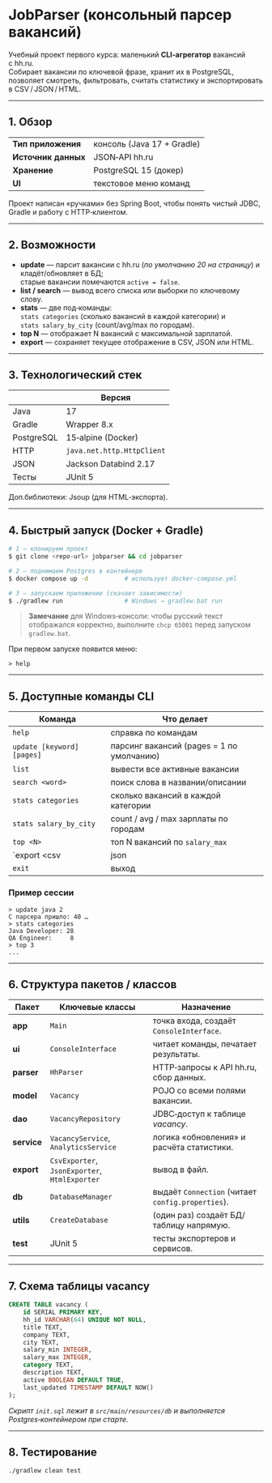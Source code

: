 # JobParser (консольный парсер вакансий)

Учебный проект первого курса: маленький **CLI‑агрегатор** вакансий с hh.ru.  
Собирает вакансии по ключевой фразе, хранит их в PostgreSQL, позволяет смотреть, фильтровать, считать статистику и экспортировать в CSV / JSON / HTML.

---
## 1. Обзор

|                     |                           |
|---------------------|---------------------------|
| **Тип приложения**  | консоль (Java 17 + Gradle) |
| **Источник данных** | JSON‑API hh.ru            |
| **Хранение**        | PostgreSQL 15 (докер)     |
| **UI**              | текстовое меню команд     |

Проект написан «ручками» без Spring Boot, чтобы понять чистый JDBC, Gradle и работу с HTTP‑клиентом.

---
## 2. Возможности

- **update** — парсит вакансии с hh.ru (*по умолчанию 20 на страницу*) и кладёт/обновляет в БД;  
  старые вакансии помечаются `active = false`.
- **list / search** — вывод всего списка или выборки по ключевому слову.
- **stats** — две под‑команды:  
  `stats categories` (сколько вакансий в каждой категории) и  
  `stats salary_by_city` (count/avg/max по городам).
- **top N** — отображает N вакансий с максимальной зарплатой.
- **export** — сохраняет текущее отображение в CSV, JSON или HTML.

---
## 3. Технологический стек

|        | Версия |
|--------|--------|
| Java   | 17     |
| Gradle | Wrapper 8.x |
| PostgreSQL | 15‑alpine (Docker) |
| HTTP   | `java.net.http.HttpClient` |
| JSON   | Jackson Databind 2.17 |
| Тесты  | JUnit 5 |

Доп.библиотеки: Jsoup (для HTML‑экспорта).

---
## 4. Быстрый запуск (Docker + Gradle)

```bash
# 1 – клонируем проект
$ git clone <repo-url> jobparser && cd jobparser

# 2 – поднимаем Postgres в контейнере
$ docker compose up -d          # использует docker-compose.yml

# 3 – запускаем приложение (скачает зависимости)
$ ./gradlew run                 # Windows → gradlew.bat run
```

> **Замечание** для Windows‑консоли: чтобы русский текст отображался корректно, выполните `chcp 65001` перед запуском `gradlew.bat`.

При первом запуске появится меню:
```
> help
```

---
## 5. Доступные команды CLI

| Команда                               | Что делает |
|---------------------------------------|------------|
| `help`                                | справка по командам |
| `update [keyword] [pages]`            | парсинг вакансий (pages = 1 по умолчанию) |
| `list`                                | вывести все активные вакансии |
| `search <word>`                       | поиск слова в названии/описании |
| `stats categories`                    | сколько вакансий в каждой категории |
| `stats salary_by_city`                | count / avg / max зарплаты по городам |
| `top <N>`                             | топ N вакансий по `salary_max` |
| `export <csv|json|html> <file>`       | экспорт выборки |
| `exit`                                | выход |

### Пример сессии
```
> update java 2
С парсера пришло: 40 …
> stats categories
Java Developer: 28
QA Engineer:     8
> top 3
...
```

---
## 6. Структура пакетов / классов

| Пакет | Ключевые классы | Назначение |
|-------|-----------------|------------|
| **app**     | `Main` | точка входа, создаёт `ConsoleInterface`. |
| **ui**      | `ConsoleInterface` | читает команды, печатает результаты. |
| **parser**  | `HhParser` | HTTP‑запросы к API hh.ru, сбор данных. |
| **model**   | `Vacancy` | POJO со всеми полями вакансии. |
| **dao**     | `VacancyRepository` | JDBC‑доступ к таблице *vacancy*. |
| **service** | `VacancyService`, `AnalyticsService` | логика «обновления» и расчёта статистики. |
| **export**  | `CsvExporter`, `JsonExporter`, `HtmlExporter` | вывод в файл. |
| **db**      | `DatabaseManager` | выдаёт `Connection` (читает `config.properties`). |
| **utils**   | `CreateDatabase` | (один раз) создаёт БД/таблицу напрямую. |
| **test**    | JUnit 5 | тесты экспортеров и сервисов.

---
## 7. Схема таблицы vacancy

```sql
CREATE TABLE vacancy (
    id SERIAL PRIMARY KEY,
    hh_id VARCHAR(64) UNIQUE NOT NULL,
    title TEXT,
    company TEXT,
    city TEXT,
    salary_min INTEGER,
    salary_max INTEGER,
    category TEXT,
    description TEXT,
    active BOOLEAN DEFAULT TRUE,
    last_updated TIMESTAMP DEFAULT NOW()
);
```
*Скрипт `init.sql` лежит в `src/main/resources/db` и выполняется Postgres‑контейнером при старте.*

---
## 8. Тестирование

```bash
./gradlew clean test   
```
